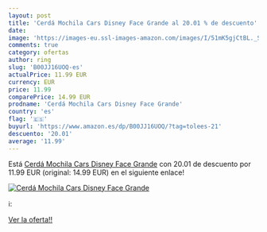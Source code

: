 ```yaml
---
layout: post
title: 'Cerdá Mochila Cars Disney Face Grande al 20.01 % de descuento'
date: 
image: 'https://images-eu.ssl-images-amazon.com/images/I/51mK5gjCtBL._SL200_.jpg'
comments: true
category: ofertas
author: ring
slug: 'B00JJ16UOQ-es'
actualPrice: 11.99 EUR
currency: EUR
price: 11.99
comparePrice: 14.99 EUR
prodname: 'Cerdá Mochila Cars Disney Face Grande'
country: 'es'
flag: '🇪🇸'
buyurl: 'https://www.amazon.es/dp/B00JJ16UOQ/?tag=tolees-21'
descuento: '20.01'
average: '11.99'
---
```


Está [Cerdá Mochila Cars Disney Face Grande](https://www.amazon.es/dp/B00JJ16UOQ/?tag=tolees-21) con 20.01 de descuento por 11.99 EUR (original: 14.99 EUR) en el siguiente enlace!

[![Cerdá Mochila Cars Disney Face Grande](https://images-eu.ssl-images-amazon.com/images/I/51mK5gjCtBL._SL200_.jpg)](https://www.amazon.es/dp/B00JJ16UOQ/?tag=tolees-21)

ℹ️:


[Ver la oferta!!](https://www.amazon.es/dp/B00JJ16UOQ/?tag=tolees-21)
